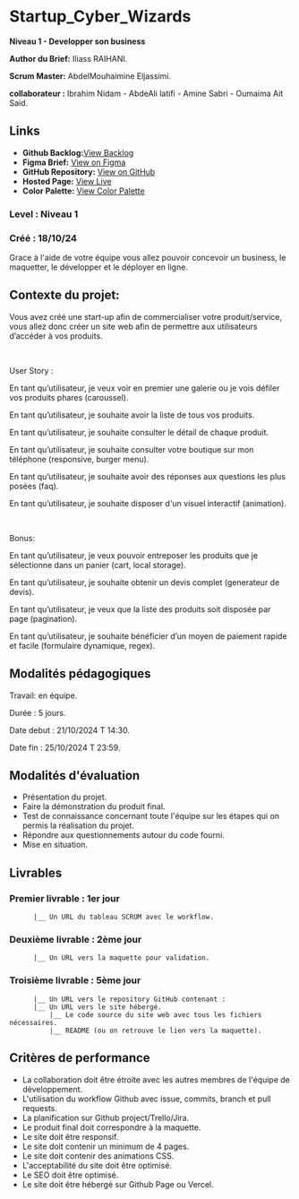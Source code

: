 # Startup_Cyber_Wizards

**Niveau 1 - Developper son business**

**Author du Brief:** Iliass RAIHANI. 

**Scrum Master:** AbdelMouhaimine Eljassimi. 

**collaborateur :** Ibrahim Nidam - AbdeAli latifi - Amine Sabri - Oumaima Ait Said.

## Links

- **Github Backlog:**[View Backlog](hhttps://github.com/orgs/Youcode-Classe-E-2024-2025/projects/4/views/1)
- **Figma Brief:** [View on Figma](https://www.figma.com/design/eUqFtYyvhzt4lsixYdBrOA/Cyber-Wizards---Startup?node-id=0-1&t=6Ojwuomh65hvPXst-1)
- **GitHub Repository:** [View on GitHub](https://github.com/Youcode-Classe-E-2024-2025/Cyber-Wizards-Startup.git)
- **Hosted Page:** [View Live](https://youcode-classe-e-2024-2025.github.io/Startup_Cyber_Wizards/)
- **Color Palette:** [View Color Palette](https://coolors.co/palette/4682b4-b0c4de-f0f8ff-ff6347)

### **Level :** Niveau 1

### Créé : 18/10/24

Grace à l'aide de votre équipe vous allez pouvoir concevoir un business, le maquetter, le développer et le déployer en ligne.

## **Contexte du projet:**

Vous avez créé une start-up afin de commercialiser votre produit/service, vous allez donc créer un site web afin de permettre aux utilisateurs d’accéder à vos produits.

​

User Story :

En tant qu’utilisateur, je veux voir en premier une galerie ou je vois défiler vos produits phares (caroussel).

En tant qu’utilisateur, je souhaite avoir la liste de tous vos produits.

En tant qu’utilisateur, je souhaite consulter le détail de chaque produit.

En tant qu’utilisateur, je souhaite consulter votre boutique sur mon téléphone (responsive, burger menu).

En tant qu’utilisateur, je souhaite avoir des réponses aux questions les plus posées (faq).

En tant qu’utilisateur, je souhaite disposer d'un visuel interactif (animation).

​

Bonus:

En tant qu’utilisateur, je veux pouvoir entreposer les produits que je sélectionne dans un panier (cart, local storage).

En tant qu’utilisateur, je souhaite obtenir un devis complet (generateur de devis).

En tant qu’utilisateur, je veux que la liste des produits soit disposée par page (pagination).

En tant qu’utilisateur, je souhaite bénéficier d’un moyen de paiement rapide et facile (formulaire dynamique, regex).


## **Modalités pédagogiques**

Travail: en équipe.

Durée : 5 jours.

Date debut : 21/10/2024 T 14:30.

Date fin : 25/10/2024 T 23:59.

## **Modalités d'évaluation**

- Présentation du projet.
- Faire la démonstration du produit final.
- Test de connaissance concernant toute l'équipe sur les étapes qui on permis la réalisation du projet.
- Répondre aux questionnements autour du code fourni.
- Mise en situation.

## **Livrables**

### Premier livrable : 1er jour

          |__ Un URL du tableau SCRUM avec le workflow.

### Deuxième livrable : 2ème jour

          |__ Un URL vers la maquette pour validation.

### Troisième livrable : 5ème jour

          |__ Un URL vers le repository GitHub contenant :
          |__ Un URL vers le site hébergé.
              |__ Le code source du site web avec tous les fichiers nécessaires.
              |__ README (ou on retrouve le lien vers la maquette).

## **Critères de performance**

- La collaboration doit être étroite avec les autres membres de l'équipe de développement.
- L'utilisation du workflow Github avec issue, commits, branch et pull requests.
- La planification sur Github project/Trello/Jira.
- Le produit final doit correspondre à la maquette.
- Le site doit être responsif.
- Le site doit contenir un minimum de 4 pages.
- Le site doit contenir des animations CSS.
- L'acceptabilité du site doit être optimisé.
- Le SEO doit être optimisé.
- Le site doit être hébergé sur Github Page ou Vercel.
